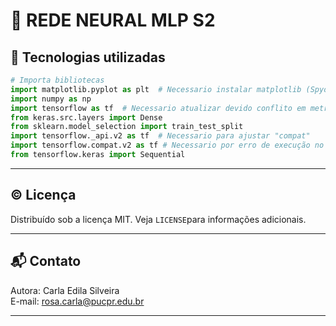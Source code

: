 # 🧠 REDE NEURAL MLP S2  

  

## 🧰 Tecnologias utilizadas  
```python
# Importa bibliotecas
import matplotlib.pyplot as plt  # Necessario instalar matplotlib (Spyder, pip)
import numpy as np
import tensorflow as tf  # Necessario atualizar devido conflito em metricas
from keras.src.layers import Dense
from sklearn.model_selection import train_test_split
import tensorflow._api.v2 as tf  # Necessario para ajustar "compat"
import tensorflow.compat.v2 as tf # Necessario por erro de execução no Spyder
from tensorflow.keras import Sequential
```
---  

## ©️ Licença  
Distribuído sob a licença MIT. Veja `LICENSE`para informações adicionais.  

---  

## 📬 Contato  
Autora: Carla Edila Silveira  
E-mail:  rosa.carla@pucpr.edu.br

---
